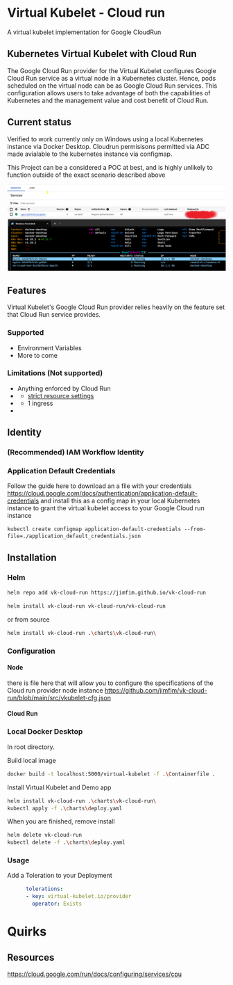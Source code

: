 # Virtual Kubelet  - Cloud run
A virtual kubelet implementation for Google CloudRun

## Kubernetes Virtual Kubelet with Cloud Run
The Google Cloud Run provider for the Virtual Kubelet configures Google Cloud Run service as a virtual node in a Kubernetes cluster. Hence, pods scheduled on the virtual node can be as Google Cloud Run services. This configuration allows users to take advantage of both the capabilities of Kubernetes and the management value and cost benefit of Cloud Run.

## Current status

Verified to work currently only on Windows using a local Kubernetes instance via Docker Desktop.
Cloudrun permisisons permitted via ADC made avialable to the kubernetes instance via configmap.

This Project can be a considered a POC at best, and is highly unlikely to function outside of the exact  scenario described above

![deploy demo](./docs/demo.PNG)

## Features 

Virtual Kubelet's Google Cloud Run provider relies heavily on the feature set that Cloud Run service provides. 

### Supported
* Environment Variables
* More to come

### Limitations (Not supported)
* Anything enforced by Cloud Run
* * [strict resource settings](https://cloud.google.com/run/docs/configuring/services/cpu)
* * 1 ingress 
* 

## Identity

### (Recommended) IAM Workflow Identity

### Application Default Credentials

Follow the guide here to download an a file with your credentials https://cloud.google.com/docs/authentication/application-default-credentials
and install this as a config map in your local Kubernetes instance to grant the virtual kubelet access to your Google Cloud run instance
```
kubectl create configmap application-default-credentials --from-file=./application_default_credentials.json
```

## Installation

### Helm

```bash
helm repo add vk-cloud-run https://jimfim.github.io/vk-cloud-run
```


```bash
helm install vk-cloud-run vk-cloud-run/vk-cloud-run
```

or from source
```bash
helm install vk-cloud-run .\charts\vk-cloud-run\
```

### Configuration

#### Node
there is file here that  will allow you to configure the specifications of the Cloud run provider node instance
https://github.com/jimfim/vk-cloud-run/blob/main/src/vkubelet-cfg.json

#### Cloud Run

### Local Docker Desktop
In root directory.

Build local image

``` Bash
docker build -t localhost:5000/virtual-kubelet -f .\Containerfile .
```
Install Virtual Kubelet and Demo app

```bash
helm install vk-cloud-run .\charts\vk-cloud-run\
kubectl apply -f .\charts\deploy.yaml
```
When you are finished, remove install

```bash
helm delete vk-cloud-run
kubectl delete -f .\charts\deploy.yaml
```
### Usage

Add a Toleration to your Deployment

```yaml
      tolerations:
      - key: virtual-kubelet.io/provider
        operator: Exists
```

# Quirks
## Resources 
https://cloud.google.com/run/docs/configuring/services/cpu
